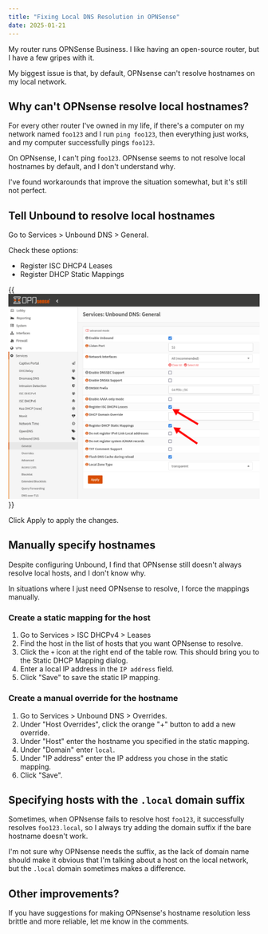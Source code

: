 ```yaml
---
title: "Fixing Local DNS Resolution in OPNSense"
date: 2025-01-21
---
```


My router runs OPNSense Business. I like having an open-source router, but I have a few gripes with it.

My biggest issue is that, by default, OPNsense can't resolve hostnames on my local network.

## Why can't OPNsense resolve local hostnames?

For every other router I've owned in my life, if there's a computer on my network named `foo123` and I run `ping foo123`, then everything just works, and my computer successfully pings `foo123`.

On OPNsense, I can't ping `foo123`. OPNsense seems to not resolve local hostnames by default, and I don't understand why.

I've found workarounds that improve the situation somewhat, but it's still not perfect.

## Tell Unbound to resolve local hostnames

Go to Services > Unbound DNS > General.

Check these options:

- Register ISC DHCP4 Leases
- Register DHCP Static Mappings

{{<img src="unbound-general.webp" has-border="true" max-width="700px" caption="Check &ldquo;Register ISC DHCP4 Leases&rdquo; and &ldquo;Register DHCP Static Mappings&rdquo;in Unbound settings">}}

Click Apply to apply the changes.

## Manually specify hostnames

Despite configuring Unbound, I find that OPNsense still doesn't always resolve local hosts, and I don't know why.

In situations where I just need OPNsense to resolve, I force the mappings manually.

### Create a static mapping for the host

1. Go to Services > ISC DHCPv4 > Leases
1. Find the host in the list of hosts that you want OPNsense to resolve.
1. Click the `+` icon at the right end of the table row. This should bring you to the Static DHCP Mapping dialog.
1. Enter a local IP address in the `IP address` field.
1. Click "Save" to save the static IP mapping.

### Create a manual override for the hostname

1. Go to Services > Unbound DNS > Overrides.
1. Under "Host Overrides", click the orange "+" button to add a new override.
1. Under "Host" enter the hostname you specified in the static mapping.
1. Under "Domain" enter `local`.
1. Under "IP address" enter the IP address you chose in the static mapping.
1. Click "Save".

## Specifying hosts with the `.local` domain suffix

Sometimes, when OPNsense fails to resolve host `foo123`, it successfully resolves `foo123.local`, so I always try adding the domain suffix if the bare hostname doesn't work.

I'm not sure why OPNsense needs the suffix, as the lack of domain name should make it obvious that I'm talking about a host on the local network, but the `.local` domain sometimes makes a difference.

## Other improvements?

If you have suggestions for making OPNsense's hostname resolution less brittle and more reliable, let me know in the comments.
